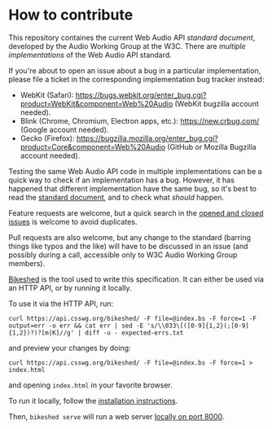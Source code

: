# How to contribute

This repository containes the current Web Audio API _standard document_, developed by the Audio Working Group at the W3C. There are _multiple implementations_ of the Web Audio API standard.

If you're about to open an issue about a bug in a particular implementation, please file a ticket in the corresponding implementation bug tracker instead:

- WebKit (Safari): https://bugs.webkit.org/enter_bug.cgi?product=WebKit&component=Web%20Audio (WebKit bugzilla account needed).
- Blink (Chrome, Chromium, Electron apps, etc.): https://new.crbug.com/ (Google account needed).
- Gecko (Firefox): https://bugzilla.mozilla.org/enter_bug.cgi?product=Core&component=Web%20Audio (GitHub or Mozilla Bugzilla account needed).

Testing the same Web Audio API code in multiple implementations can be a quick way to check if an implementation has a bug. However, it has happened that different implementation have the same bug, so it's best to read the [standard document](https://webaudio.github.io/web-audio-api/), and to check what _should_ happen.

Feature requests are welcome, but a quick search in the [opened and closed issues](https://github.com/WebAudio/web-audio-api/issues) is welcome to avoid duplicates.

Pull requests are also welcome, but any change to the standard (barring things like typos and the like) will have to be discussed in an issue (and possibly during a call, accessible only to W3C Audio Working Group members).

[Bikeshed](https://github.com/tabatkins/bikeshed) is the tool used to write this
specification. It can either be used via an HTTP API, or by running it locally.

To use it via the HTTP API, run:

```
curl https://api.csswg.org/bikeshed/ -F file=@index.bs -F force=1 -F output=err -o err && cat err | sed -E 's/\\033\[([0-9]{1,2}(;[0-9]{1,2})?)?[m|K]//g' | diff -u - expected-errs.txt
```

and preview your changes by doing:

```
curl https://api.csswg.org/bikeshed/ -F file=@index.bs -F force=1 > index.html
```

and opening `index.html` in your favorite browser.

To run it locally, follow the [installation
instructions](https://tabatkins.github.io/bikeshed/#installing).

Then, `bikeshed serve` will run a web server [locally on port
8000](http://localhost:8000).
